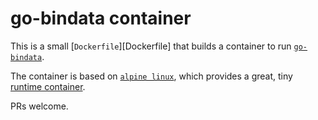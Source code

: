 go-bindata container
====================

This is a small [`Dockerfile`][Dockerfile] that builds a container to run [`go-bindata`](https://github.com/go-bindata/go-bindata).

The container is based on [`alpine linux`](https://alpinelinux.org/), which provides a great, tiny [runtime container](https://hub.docker.com/_/alpine).

PRs welcome.
